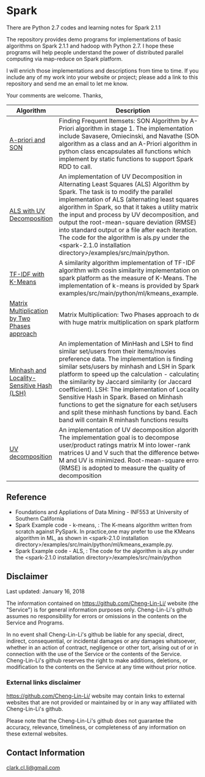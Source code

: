 # Spark
There are Python 2.7 codes and learning notes for Spark 2.1.1

The repository provides demo programs for implementations of basic algorithms on Spark 2.1.1 and hadoop with Python 2.7. 
I hope these programs will help people understand the power of distributed parallel computing via map-reduce on Spark platform.

I will enrich those implementations and descriptions from time to time. If you include any of my work into your website or project; please add a link to this repository and send me an email to let me know.

Your comments are welcome.
Thanks,

|Algorithm|Description|Link|
|------|------|--------|
|[A-priori and SON](https://github.com/Cheng-Lin-Li/Spark/tree/master/A-Priori_SON)| Finding Frequent Itemsets: SON Algorithm by A-Priori algorithm in stage 1. The implementation include Savasere, Omiecinski, and Navathe (SON) algorithm as a class and an A-Priori algorithm in python class encapsulates all functions which implement by static functions to support Spark RDD to call. |[Source Code](https://github.com/Cheng-Lin-Li/Spark/blob/master/A-Priori_SON/A-Priori_SON.py)|
|[ALS with UV Decomposition](https://github.com/Cheng-Lin-Li/Spark/tree/master/ALS)|An implementation of UV Decomposition in Alternating Least Squares (ALS) Algorithm by Spark. The task is to modify the parallel implementation of ALS (alternating least squares) algorithm in Spark, so that it takes a utility matrix as the input and process by UV decomposition, and output the root-mean-square deviation (RMSE) into standard output or a file after each iteration. The code for the algorithm is als.py under the <spark-2.1.0 installation directory>/examples/src/main/python.|[Source Code](https://github.com/Cheng-Lin-Li/Spark/blob/master/ALS/ALS.py)|
|[TF-IDF with K-Means](https://github.com/Cheng-Lin-Li/Spark/tree/master/TF-IDF_KMeans)|A similarity algorithm implementation of TF-IDF algorithm with cosin similarity implementation on spark platform as the measure of K-Means. The implementation of k-means is provided by Spark in examples/src/main/python/ml/kmeans_example.py. |[Source Code](https://github.com/Cheng-Lin-Li/Spark/blob/master/TF-IDF_KMeans/kmeans.py)|
|[Matrix Multiplication by Two Phases approach](https://github.com/Cheng-Lin-Li/Spark/tree/master/Matrix_Multiplication)|Matrix Multiplication: Two Phases approach to deal with huge matrix multiplication on spark platform|[Source Code](https://github.com/Cheng-Lin-Li/Spark/blob/master/Matrix_Multiplication/TwoPhase_Matrix_Multiplication.py)|
|[Minhash and Locality-Sensitive Hash (LSH)](https://github.com/Cheng-Lin-Li/Spark/tree/master/MinHash_LSH)|An implementation of MinHash and LSH to find similar set/users from their items/movies preference data. The implementation is finding similar sets/users by minhash and LSH in Spark platform to speed up the calculation - calculating the similarity by Jaccard similarity (or Jaccard coefficient). LSH: The implementation of Locality-Sensitive Hash in Spark. Based on Minhash functions to get the signature for each set/users and split these minhash functions by band. Each band will contain R minhash functions results|[Source Code](https://github.com/Cheng-Lin-Li/Spark/blob/master/MinHash_LSH/lshrec.py)|
|[UV decomposition](https://github.com/Cheng-Lin-Li/Spark/tree/master/UV_decomposition)| An implementation of UV decomposition algorithm. The implementation goal is to decompose user/product ratings matrix M into lower-rank matrices U and V such that the difference between M and UV is minimized. Root-mean-square error (RMSE) is adopted to measure the quality of decomposition| [Source Code](https://github.com/Cheng-Lin-Li/Spark/blob/master/UV_decomposition/UV.py)|


## Reference
* Foundations and Appliations of Data Mining - INF553 at University of Southern California
* Spark Example code - k-means, : The K-means algorithm written from scratch against PySpark. In practice,one may prefer to use the KMeans algorithm in ML, as shown in <spark-2.1.0 installation directory>/examples/src/main/python/ml/kmeans_example.py.
* Spark Example code - ALS, : The code for the algorithm is als.py under the <spark-2.1.0 installation directory>/examples/src/main/python


## Disclaimer
Last updated: January 16, 2018

The information contained on https://github.com/Cheng-Lin-Li/ website (the "Service") is for general information purposes only.
Cheng-Lin-Li's github assumes no responsibility for errors or omissions in the contents on the Service and Programs.

In no event shall Cheng-Lin-Li's github be liable for any special, direct, indirect, consequential, or incidental damages or any damages whatsoever, whether in an action of contract, negligence or other tort, arising out of or in connection with the use of the Service or the contents of the Service. Cheng-Lin-Li's github reserves the right to make additions, deletions, or modification to the contents on the Service at any time without prior notice.

### External links disclaimer

https://github.com/Cheng-Lin-Li/ website may contain links to external websites that are not provided or maintained by or in any way affiliated with Cheng-Lin-Li's github.

Please note that the Cheng-Lin-Li's github does not guarantee the accuracy, relevance, timeliness, or completeness of any information on these external websites.

## Contact Information

clark.cl.li@gmail.com

